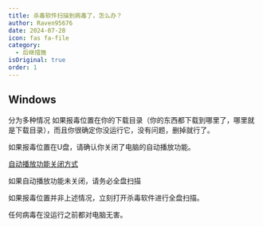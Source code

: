 ```yaml
---
title: 杀毒软件扫描到病毒了，怎么办？
author: Raven95676
date: 2024-07-28
icon: fas fa-file
category:
  - 后继措施
isOriginal: true
order: 1
---
```


## Windows

分为多种情况
如果报毒位置在你的下载目录（你的东西都下载到哪里了，哪里就是下载目录），而且你很确定你没运行它，没有问题，删掉就行了。

如果报毒位置在U盘，请确认你关闭了电脑的自动播放功能。

[自动播放功能关闭方式](https://zhuanlan.zhihu.com/p/340433965)

如果自动播放功能未关闭，请务必全盘扫描

如果报毒位置并非上述情况，立刻打开杀毒软件进行全盘扫描。

任何病毒在没运行之前都对电脑无害。
